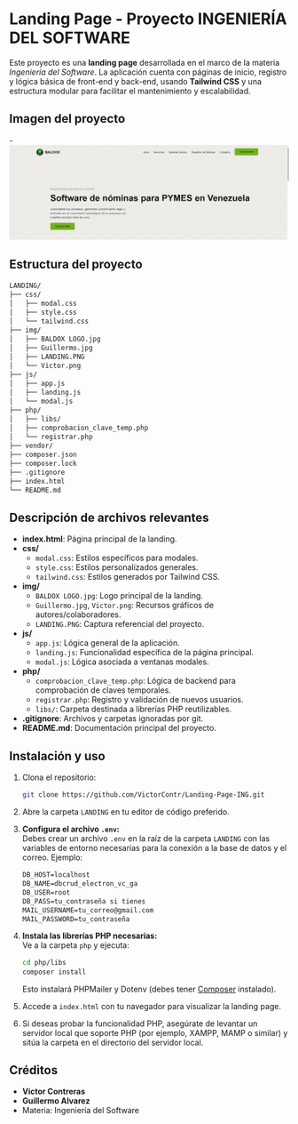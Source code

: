 # Landing Page - Proyecto INGENIERÍA DEL SOFTWARE

Este proyecto es una **landing page** desarrollada en el marco de la materia *Ingeniería del Software*. La aplicación cuenta con páginas de inicio, registro y lógica básica de front-end y back-end, usando **Tailwind CSS** y una estructura modular para facilitar el mantenimiento y escalabilidad.

## Imagen del proyecto
-![Imagen del proyecto](./img/LANDING.PNG)


## Estructura del proyecto
```
LANDING/
├── css/
│   ├── modal.css
│   ├── style.css
│   └── tailwind.css
├── img/
│   ├── BALDOX LOGO.jpg
│   ├── Guillermo.jpg
│   ├── LANDING.PNG
│   └── Victor.png
├── js/
│   ├── app.js
│   ├── landing.js
│   └── modal.js
├── php/
│   ├── libs/
│   ├── comprobacion_clave_temp.php
│   └── registrar.php
├── vendor/
├── composer.json
├── composer.lock
├── .gitignore
├── index.html
└── README.md
```

## Descripción de archivos relevantes

- **index.html**: Página principal de la landing.
- **css/**
  - `modal.css`: Estilos específicos para modales.
  - `style.css`: Estilos personalizados generales.
  - `tailwind.css`: Estilos generados por Tailwind CSS.
- **img/**
  - `BALDOX LOGO.jpg`: Logo principal de la landing.
  - `Guillermo.jpg`, `Victor.png`: Recursos gráficos de autores/colaboradores.
  - `LANDING.PNG`: Captura referencial del proyecto.
- **js/**
  - `app.js`: Lógica general de la aplicación.
  - `landing.js`: Funcionalidad específica de la página principal.
  - `modal.js`: Lógica asociada a ventanas modales.
- **php/**
  - `comprobacion_clave_temp.php`: Lógica de backend para comprobación de claves temporales.
  - `registrar.php`: Registro y validación de nuevos usuarios.
  - `libs/`: Carpeta destinada a librerías PHP reutilizables.
- **.gitignore**: Archivos y carpetas ignoradas por git.
- **README.md**: Documentación principal del proyecto.

## Instalación y uso

1. Clona el repositorio:
   ```bash
   git clone https://github.com/VictorContr/Landing-Page-ING.git
   ```
2. Abre la carpeta `LANDING` en tu editor de código preferido.

3. **Configura el archivo `.env`:**  
   Debes crear un archivo `.env` en la raíz de la carpeta `LANDING` con las variables de entorno necesarias para la conexión a la base de datos y el correo. Ejemplo:
   ```
   DB_HOST=localhost
   DB_NAME=dbcrud_electron_vc_ga
   DB_USER=root
   DB_PASS=tu_contraseña si tienes
   MAIL_USERNAME=tu_correo@gmail.com
   MAIL_PASSWORD=tu_contraseña
   ```

4. **Instala las librerías PHP necesarias:**  
   Ve a la carpeta `php` y ejecuta:
   ```bash
   cd php/libs
   composer install
   ```
   Esto instalará PHPMailer y Dotenv (debes tener [Composer](https://getcomposer.org/) instalado).

5. Accede a `index.html` con tu navegador para visualizar la landing page.

6. Si deseas probar la funcionalidad PHP, asegúrate de levantar un servidor local que soporte PHP (por ejemplo, XAMPP, MAMP o similar) y sitúa la carpeta en el directorio del servidor local.


## Créditos

- **Victor Contreras**
- **Guillermo Alvarez**
- Materia: Ingeniería del Software